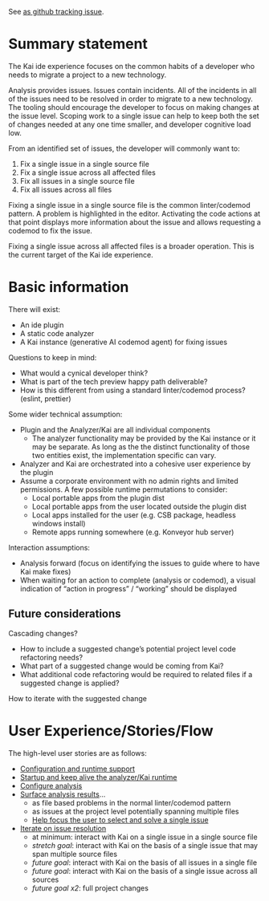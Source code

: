 See [as github tracking issue](https://github.com/konveyor/editor-extensions/issues/19).

# Summary statement

The Kai ide experience focuses on the common habits of a developer who needs to migrate a project to a new technology.

Analysis provides issues.  Issues contain incidents.  All of the incidents in all of the issues need to be resolved in order to migrate to a new technology.  The tooling should encourage the developer to focus on making changes at the issue level.  Scoping work to a single issue can help to keep both the set of changes needed at any one time smaller, and developer cognitive load low.

From an identified set of issues, the developer will commonly want to:
  1. Fix a single issue in a single source file
  2. Fix a single issue across all affected files
  3. Fix all issues in a single source file
  4. Fix all issues across all files

Fixing a single issue in a single source file is the common linter/codemod pattern.  A problem is highlighted in the editor.  Activating the code actions at that point displays more information about the issue and allows requesting a codemod to fix the issue.

Fixing a single issue across all affected files is a broader operation.  This is the current target of the Kai ide experience.

# Basic information

There will exist:
  - An ide plugin
  - A static code analyzer
  - A Kai instance (generative AI codemod agent) for fixing issues

Questions to keep in mind:
  - What would a cynical developer think?
  - What is part of the tech preview happy path deliverable?
  - How is this different from using a standard linter/codemod process? (eslint, prettier)

Some wider technical assumption:
  - Plugin and the Analyzer/Kai are all individual components
    - The analyzer functionality may be provided by the Kai instance or it may be separate.  As long as the the distinct functionality of those two entities exist, the implementation specific can vary.
  - Analyzer and Kai are orchestrated into a cohesive user experience by the plugin
  - Assume a corporate environment with no admin rights and limited permissions. A few possible runtime permutations to consider:
    - Local portable apps from the plugin dist
    - Local portable apps from the user located outside the plugin dist
    - Local apps installed for the user (e.g. CSB package, headless windows install)
    - Remote apps running somewhere (e.g. Konveyor hub server)

Interaction assumptions:
  - Analysis forward (focus on identifying the issues to guide where to have Kai make fixes)
  - When waiting for an action to complete (analysis or codemod), a visual indication of “action in progress” / “working” should be displayed


## Future considerations

Cascading changes?
  - How to include a suggested change’s potential project level code refactoring needs?
  - What part of a suggested change would be coming from Kai?
  - What additional code refactoring would be required to related files if a suggested change is applied?

How to iterate with the suggested change


# User Experience/Stories/Flow

The high-level user stories are as follows:
  - [Configuration and runtime support](./story/configuration_and_runtime_support.md)
  - [Startup and keep alive the analyzer/Kai runtime](./story/manage_runtime.md)
  - [Configure analysis](./story/configure_analysis.md)
  - [Surface analysis results](./story/surface_analysis.md)...
    - as file based problems in the normal linter/codemod pattern
    - as issues at the project level potentially spanning multiple files
    - [Help focus the user to select and solve a single issue](./story/focus_on_issues.md)
  - [Iterate on issue resolution](./story/iterate_on_issue_resolution.md)
    - at minimum: interact with Kai on a single issue in a single source file
    - _stretch goal_: interact with Kai on the basis of a single issue that may span multiple source files
    - _future goal_: interact with Kai on the basis of all issues in a single file
    - _future goal_: interact with Kai on the basis of a single issue across all sources
    - _future goal x2_: full project changes

